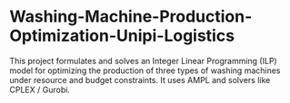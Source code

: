 # Washing-Machine-Production-Optimization-Unipi-Logistics
This project formulates and solves an Integer Linear Programming (ILP) model for optimizing the production of three types of washing machines under resource and budget constraints. It uses AMPL and solvers like CPLEX / Gurobi.

